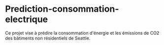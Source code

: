 # Prediction-consommation-electrique
Ce projet vise à prédire la consommation d'énergie et les émissions de CO2 des bâtiments non résidentiels de Seattle.
